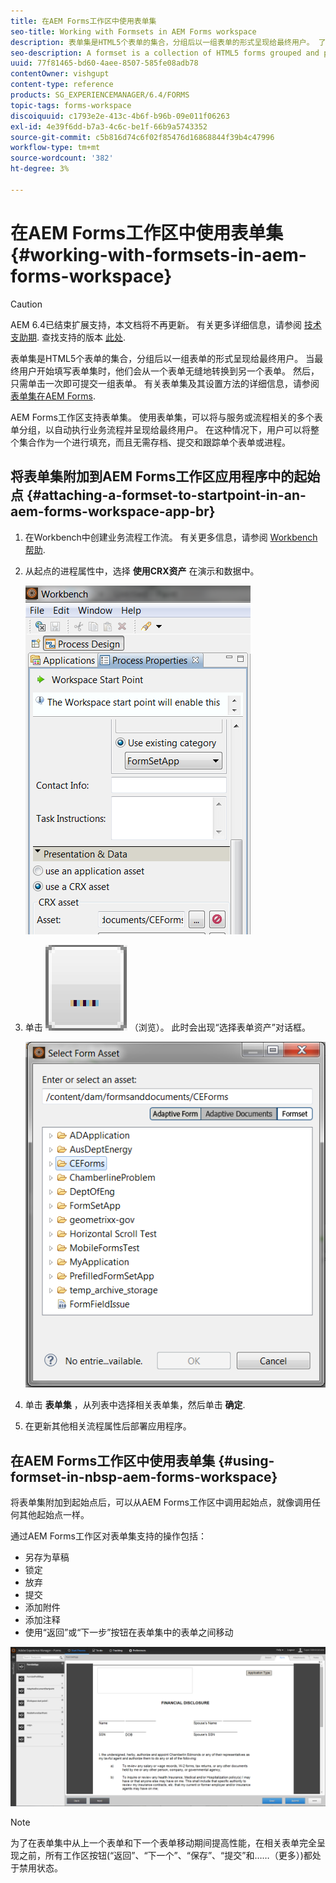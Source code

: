 ```yaml
---
title: 在AEM Forms工作区中使用表单集
seo-title: Working with Formsets in AEM Forms workspace
description: 表单集是HTML5个表单的集合，分组后以一组表单的形式呈现给最终用户。 了解如何在AEM Forms工作区中使用表单集。
seo-description: A formset is a collection of HTML5 forms grouped and presented as a single set of forms to end users. Learn how you can work with formsets in AEM Forms workspace.
uuid: 77f81465-bd60-4aee-8507-585fe08adb78
contentOwner: vishgupt
content-type: reference
products: SG_EXPERIENCEMANAGER/6.4/FORMS
topic-tags: forms-workspace
discoiquuid: c1793e2e-413c-4b6f-b96b-09e011f06263
exl-id: 4e39f6dd-b7a3-4c6c-be1f-66b9a5743352
source-git-commit: c5b816d74c6f02f85476d16868844f39b4c47996
workflow-type: tm+mt
source-wordcount: '382'
ht-degree: 3%

---
```


# 在AEM Forms工作区中使用表单集 {#working-with-formsets-in-aem-forms-workspace}

>[!CAUTION]
>
>AEM 6.4已结束扩展支持，本文档将不再更新。 有关更多详细信息，请参阅 [技术支助期](https://helpx.adobe.com/cn/support/programs/eol-matrix.html). 查找支持的版本 [此处](https://experienceleague.adobe.com/docs/).

表单集是HTML5个表单的集合，分组后以一组表单的形式呈现给最终用户。 当最终用户开始填写表单集时，他们会从一个表单无缝地转换到另一个表单。 然后，只需单击一次即可提交一组表单。 有关表单集及其设置方法的详细信息，请参阅 [表单集在AEM Forms](/help/forms/using/formset-in-aem-forms.md).

AEM Forms工作区支持表单集。 使用表单集，可以将与服务或流程相关的多个表单分组，以自动执行业务流程并呈现给最终用户。 在这种情况下，用户可以将整个集合作为一个进行填充，而且无需存档、提交和跟踪单个表单或进程。

## 将表单集附加到AEM Forms工作区应用程序中的起始点 {#attaching-a-formset-to-startpoint-in-an-aem-forms-workspace-app-br}

1. 在Workbench中创建业务流程工作流。 有关更多信息，请参阅 [Workbench帮助](https://www.adobe.com/go/learn_aemforms_workbench_63).
1. 从起点的进程属性中，选择 **使用CRX资产** 在演示和数据中。

   ![1-1](assets/1-1.png)

1. 单击 ![浏览](assets/browse.png) （浏览）。 此时会出现“选择表单资产”对话框。

   ![2](assets/2.png)

1. 单击 **表单集** ，从列表中选择相关表单集，然后单击 **确定**.

1. 在更新其他相关流程属性后部署应用程序。

## 在AEM Forms工作区中使用表单集 {#using-formset-in-nbsp-aem-forms-workspace}

将表单集附加到起始点后，可以从AEM Forms工作区中调用起始点，就像调用任何其他起始点一样。

通过AEM Forms工作区对表单集支持的操作包括：

* 另存为草稿
* 锁定
* 放弃
* 提交
* 添加附件
* 添加注释
* 使用“返回”或“下一步”按钮在表单集中的表单之间移动

![3-1](assets/3-1.png)

>[!NOTE]
>
>为了在表单集中从上一个表单和下一个表单移动期间提高性能，在相关表单完全呈现之前，所有工作区按钮(“返回”、“下一个”、“保存”、“提交”和……（更多）)都处于禁用状态。
